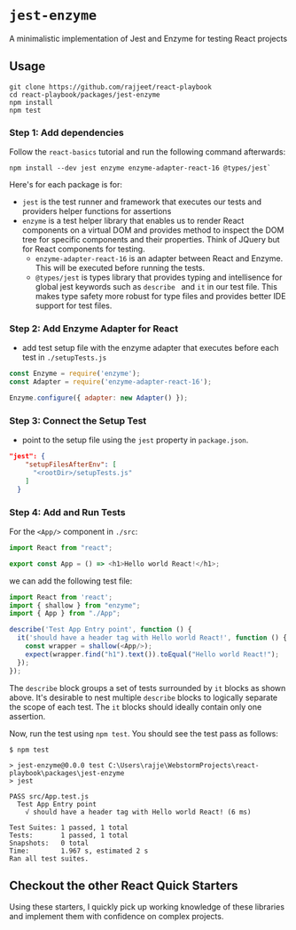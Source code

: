 # `jest-enzyme`

A minimalistic implementation of Jest and Enzyme for testing React projects

## Usage

```
git clone https://github.com/rajjeet/react-playbook
cd react-playbook/packages/jest-enzyme
npm install
npm test
```

### Step 1: Add dependencies
Follow the `react-basics` tutorial and run the following command afterwards:
```
npm install --dev jest enzyme enzyme-adapter-react-16 @types/jest`
``` 

Here's for each package is for:
- `jest` is the test runner and framework that executes our tests and providers helper functions for assertions
- `enzyme` is a test helper library that enables us to render React components on a virtual DOM and provides method
 to inspect the DOM tree for specific components and their properties. Think of JQuery but for React components for
  testing. 
  - `enzyme-adapter-react-16` is an adapter between React and Enzyme. This will be executed before running the tests.
  - `@types/jest` is types library that provides typing and intellisence for global jest keywords such as `describe
  ` and `it` in our test file. This makes type safety more robust for type files and provides better IDE support for
   test files.    

### Step 2: Add Enzyme Adapter for React
- add test setup file with the enzyme adapter that executes before each test in `./setupTests.js`
```javascript
const Enzyme = require('enzyme');
const Adapter = require('enzyme-adapter-react-16');

Enzyme.configure({ adapter: new Adapter() });
```

### Step 3: Connect the Setup Test
- point to the setup file using the `jest` property in `package.json`. 
```json
"jest": {
    "setupFilesAfterEnv": [
      "<rootDir>/setupTests.js"
    ]
  }
```

### Step 4: Add and Run Tests
For the `<App/>` component in `./src`:
```javascript
import React from "react";

export const App = () => <h1>Hello world React!</h1>;
``` 
we can add the following test file:
``` javascript
import React from 'react';
import { shallow } from "enzyme";
import { App } from "./App";

describe('Test App Entry point', function () {
  it('should have a header tag with Hello world React!', function () {
    const wrapper = shallow(<App/>);
    expect(wrapper.find("h1").text()).toEqual("Hello world React!");
  });
});
```
The `describe` block groups a set of tests surrounded by `it` blocks as shown above. It's desirable to nest multiple
 `describe` blocks to logically separate the scope of each test. The `it` blocks should ideally contain only one
  assertion.  
  
Now, run the test using `npm test`. You should see the test pass as follows:
```
$ npm test

> jest-enzyme@0.0.0 test C:\Users\rajje\WebstormProjects\react-playbook\packages\jest-enzyme
> jest

PASS src/App.test.js
  Test App Entry point
    √ should have a header tag with Hello world React! (6 ms)

Test Suites: 1 passed, 1 total
Tests:       1 passed, 1 total
Snapshots:   0 total
Time:        1.967 s, estimated 2 s
Ran all test suites.
```

## Checkout the other React Quick Starters
Using these starters, I quickly pick up working knowledge of these libraries and implement them with confidence on
 complex projects. [](https://github.com/rajjeet/react-playbook) 